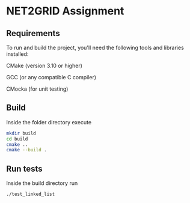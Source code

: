 # NET2GRID Assignment

## Requirements

To run and build the project, you'll need the following tools and libraries installed:

CMake (version 3.10 or higher)

GCC (or any compatible C compiler)

CMocka (for unit testing)

## Build

Inside the folder directory execute

```bash
mkdir build
cd build
cmake ..
cmake --build .
```

## Run tests
Inside the build directory run
```bash
./test_linked_list
```
